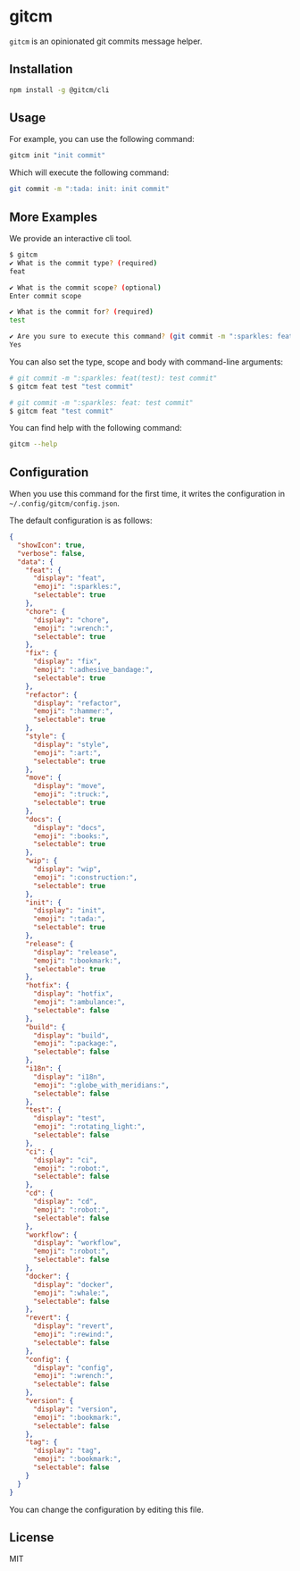 # gitcm

`gitcm` is an opinionated git commits message helper.

## Installation

```bash
npm install -g @gitcm/cli
```

## Usage

For example, you can use the following command:

```bash
gitcm init "init commit"
```

Which will execute the following command:

```bash
git commit -m ":tada: init: init commit"
```

## More Examples

We provide an interactive cli tool.

```bash
$ gitcm
✔ What is the commit type? (required)
feat

✔ What is the commit scope? (optional)
Enter commit scope

✔ What is the commit for? (required)
test

✔ Are you sure to execute this command? (git commit -m ":sparkles: feat: test")
Yes
```

You can also set the type, scope and body with command-line arguments:

```bash
# git commit -m ":sparkles: feat(test): test commit"
$ gitcm feat test "test commit" 

# git commit -m ":sparkles: feat: test commit"
$ gitcm feat "test commit" 
```

You can find help with the following command:

```bash
gitcm --help
```

## Configuration

When you use this command for the first time, it writes the configuration in `~/.config/gitcm/config.json`.

The default configuration is as follows:

```json
{
  "showIcon": true,
  "verbose": false,
  "data": {
    "feat": {
      "display": "feat",
      "emoji": ":sparkles:",
      "selectable": true
    },
    "chore": {
      "display": "chore",
      "emoji": ":wrench:",
      "selectable": true
    },
    "fix": {
      "display": "fix",
      "emoji": ":adhesive_bandage:",
      "selectable": true
    },
    "refactor": {
      "display": "refactor",
      "emoji": ":hammer:",
      "selectable": true
    },
    "style": {
      "display": "style",
      "emoji": ":art:",
      "selectable": true
    },
    "move": {
      "display": "move",
      "emoji": ":truck:",
      "selectable": true
    },
    "docs": {
      "display": "docs",
      "emoji": ":books:",
      "selectable": true
    },
    "wip": {
      "display": "wip",
      "emoji": ":construction:",
      "selectable": true
    },
    "init": {
      "display": "init",
      "emoji": ":tada:", 
      "selectable": true
    },
    "release": {
      "display": "release",
      "emoji": ":bookmark:",
      "selectable": true
    },
    "hotfix": {
      "display": "hotfix",
      "emoji": ":ambulance:",
      "selectable": false
    },
    "build": {
      "display": "build",
      "emoji": ":package:",
      "selectable": false
    },
    "i18n": {
      "display": "i18n",
      "emoji": ":globe_with_meridians:",
      "selectable": false
    },
    "test": {
      "display": "test",
      "emoji": ":rotating_light:",
      "selectable": false
    },
    "ci": {
      "display": "ci",
      "emoji": ":robot:",
      "selectable": false
    },
    "cd": {
      "display": "cd",
      "emoji": ":robot:",
      "selectable": false
    },
    "workflow": {
      "display": "workflow",
      "emoji": ":robot:",
      "selectable": false
    },
    "docker": {
      "display": "docker",
      "emoji": ":whale:",
      "selectable": false
    },
    "revert": {
      "display": "revert",
      "emoji": ":rewind:",
      "selectable": false
    },
    "config": {
      "display": "config",
      "emoji": ":wrench:",
      "selectable": false
    },
    "version": {
      "display": "version",
      "emoji": ":bookmark:",
      "selectable": false
    },
    "tag": {
      "display": "tag",
      "emoji": ":bookmark:",
      "selectable": false
    }
  }
}
```

You can change the configuration by editing this file.

## License

MIT
